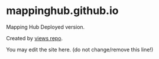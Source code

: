 # mappinghub.github.io
Mapping Hub Deployed version.

Created by [views repo](https://github.com/mappinghub/views).

You may edit the site here. (do not change/remove this line!)
